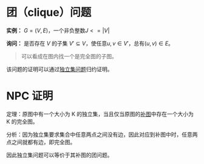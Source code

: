 # 团（clique）问题


**实例：** $G=(V, E)$，一个非负整数$J<=|V|$

**询问：** 是否存在 $V$ 的子集 $V'\subseteq V$，使任意$u, v\in V'$，总有$(u,v)\in E$。 

> 可以看成在图内找一个是完全图的子图。

该问题的证明可以通过[独立集问题](./ivs.html)归约证明。

# NPC 证明

定理：原图中有一个大小为 K 的独立集，当且仅当原图的[补图](./../GraphTheory/5.html)中存在一个大小为 K 的完全图。

分析：因为独立集要求集合中任意两点之间没有边，因此对应到补图中时，任意两点之间就都有边，即完全图。


因此独立集问题可以等价于其补图的团问题。
